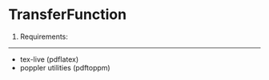 TransferFunction
================

1) Requirements:
----------------

* tex-live (pdflatex)
* poppler utilities (pdftoppm)
